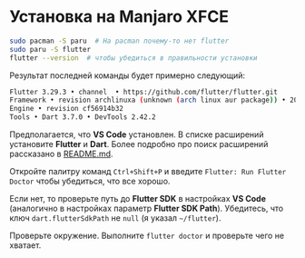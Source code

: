 # Установка на Manjaro XFCE

```bash
sudo pacman -S paru  # На pacman почему-то нет flutter
sudo paru -S flutter
flutter --version  # чтобы убедиться в правильности установки
```

Результат последней команды будет примерно следующий:

```bash
Flutter 3.29.3 • channel  • https://github.com/flutter/flutter.git
Framework • revision archlinuxa (unknown (arch linux aur package)) • 2038-01-19 03:14:08
Engine • revision cf56914b32
Tools • Dart 3.7.0 • DevTools 2.42.2
```

Предполагается, что **VS Code** установлен. В списке расширений установите **Flutter** и **Dart**. Более подробно про поиск расширений рассказано в [README.md](https://github.com/ZaninV3/dev_flutter/blob/main/README.md).

Откройте палитру команд `Ctrl+Shift+P` и введите `Flutter: Run Flutter Doctor` чтобы убедиться, что все хорошо.

Если нет, то проверьте путь до **Flutter SDK** в настройках **VS Code** (аналогично в настройках параметр **Flutter SDK Path**). Убедитесь, что ключ `dart.flutterSdkPath` не `null` (я указал `~/flutter`).

Проверьте окружение. Выполните `flutter doctor` и проверьте чего не хватает.
